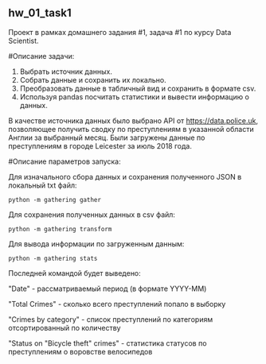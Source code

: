 ## hw_01_task1

Проект в рамках домашнего задания #1, задача #1 по курсу Data Scientist.

#Описание задачи:
  1. Выбрать источник данных.
  2. Собрать данные и сохранить их локально.
  3. Преобразовать данные в табличный вид и сохранить в формате csv.
  4. Используя pandas посчитать статистики и вывести информацию о данных.


В качестве источника данных было выбрано API от https://data.police.uk,
позволяющее получить сводку по преступлениям в указанной области Англии за выбранный месяц.
Были загружены данные по преступлениям в городе Leicester за июль 2018 года.

#Описание параметров запуска:

Для изначального сбора данных и сохранения полученного JSON в локальный txt файл:

  `python -m gathering gather`

Для сохранения полученных данных в csv файл:

  `python -m gathering transform`

Для вывода информации по загруженным данным:

  `python -m gathering stats`

Последней командой будет выведено:

"Date" - рассматриваемый период (в формате YYYY-MM)

"Total Crimes" - сколько всего преступлений попало в выборку

"Crimes by category" - список преступлений по категориям отсортированный по количеству

"Status on "Bicycle theft" crimes" - статистика статусов по преступлениям о воровстве велосипедов
